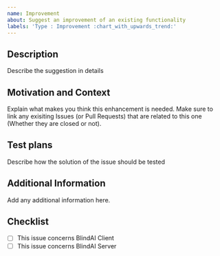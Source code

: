 ```yaml
---
name: Improvement
about: Suggest an improvement of an existing functionality
labels: 'Type : Improvement :chart_with_upwards_trend:'
---
```


## Description
Describe the suggestion in details

## Motivation and Context
Explain what makes you think this enhancement is needed.
Make sure to link any exisiting Issues (or Pull Requests) that are related to this one (Whether they are closed or not).

## Test plans
Describe how the solution of the issue should be tested

## Additional Information
Add any additional information here.

## Checklist
- [ ] This issue concerns BlindAI Client
- [ ] This issue concerns BlindAI Server
